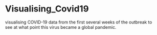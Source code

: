 # Visualising_Covid19
 visualising COVID-19 data from the first several weeks of the outbreak to see at what point this virus became a global pandemic.
